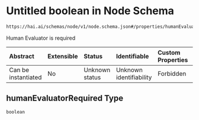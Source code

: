 # Untitled boolean in Node Schema

```txt
https://hai.ai/schemas/node/v1/node.schema.json#/properties/humanEvaluatorRequired
```

Human Evaluator is required

| Abstract            | Extensible | Status         | Identifiable            | Custom Properties | Additional Properties | Access Restrictions | Defined In                                                                          |
| :------------------ | :--------- | :------------- | :---------------------- | :---------------- | :-------------------- | :------------------ | :---------------------------------------------------------------------------------- |
| Can be instantiated | No         | Unknown status | Unknown identifiability | Forbidden         | Allowed               | none                | [node.schema.json\*](../../schemas/node/v1/node.schema.json "open original schema") |

## humanEvaluatorRequired Type

`boolean`

